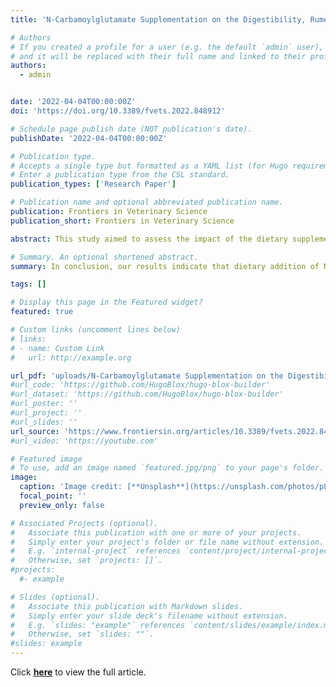 ```yaml
---
title: 'N-Carbamoylglutamate Supplementation on the Digestibility, Rumen Fermentation, Milk Quality, Antioxidant Parameters, and Metabolites of Jersey Cattle in High-Altitude Areas'

# Authors
# If you created a profile for a user (e.g. the default `admin` user), write the username (folder name) here
# and it will be replaced with their full name and linked to their profile.
authors:
  - admin


date: '2022-04-04T00:00:00Z'
doi: 'https://doi.org/10.3389/fvets.2022.848912'

# Schedule page publish date (NOT publication's date).
publishDate: '2022-04-04T00:00:00Z'

# Publication type.
# Accepts a single type but formatted as a YAML list (for Hugo requirements).
# Enter a publication type from the CSL standard.
publication_types: ['Research Paper']

# Publication name and optional abbreviated publication name.
publication: Frontiers in Veterinary Science
publication_short: Frontiers in Veterinary Science

abstract: This study aimed to assess the impact of the dietary supplementation of N-carbamoylglutamate (NCG) on nutrient digestibility, rumen fermentation, milk quality, oxidative stress, and metabolites in the plasma and feces of Jersey cattle under high altitude with the hypoxic condition. A total of 14 healthy lactating Jersey dairy cows with similar body conditions were selected and randomly divided into 2 groups. The control group (CON group, N = 6 replicates) was fed with a conventional complete diet, whereas the experimental group (NCG group, N = 8 replicates) received 20 g/d per head NCG supplementation. The experiment lasted for 60 days, the adaptation period was 12 days, and the formal experiment period was 48 days. Except that the NCG group showed an upward trend in dry matter intake (DMI) (p = 0.09) and the fermentation parameters, the molar proportion of butyric acid tended to decrease (p = 0.08); the two groups had no significant differences (p > 0.05) in nutrients digestibility, plasma immunity, and antioxidant ability. However, compared with the CON group, the milk fat rate and blood oxygen saturation of the NCG group showed an upward trend (p = 0.09). For indexes associated with altitude stress, the contents of thyroxine, transferrin, and endothelin both decreased significantly (p < 0.05) in the NCG group. Meanwhile, heat shock protein (p = 0.07) and aldosterone (p = 0.06) also showed a downward trend. A total of 114 different metabolites were identified from feces and plasma, 42 metabolites were derived from plasma that mainly included 5 kinds of Super Class, and 72 metabolites were derived from feces that mainly included 9 kinds of Super Class. The significantly increased plasma differential metabolites were 2,5-dihydroxybenzoate and salicyluric acid, and the significantly increased fecal differential metabolites were Butenafine (fold change > 2). Pathway analysis showed that after applying NCG as a feed additive, the changes of the Jersey dairy cows mainly focused on amino acid metabolism and lipid metabolism. These results indicated that adding NCG to the diet can prevent the hypoxic stress state of lactating Jersey cows in high-altitude areas and has a tendency to improve milk quality.

# Summary. An optional shortened abstract.
summary: In conclusion, our results indicate that dietary addition of NCG with 20 (g/d/head) can regulate index associated with altitude stress such as thyroxine, transferrin, and endothelin in lactating Jersey cattle at high altitude, and is conducive to the improvement of blood oxygen saturation, thus alleviating the hypoxia stress state of Jersey cattle. The addition of NCG does not affect the nutrient digestion and immunity, but it tends to increase milk fat and affects the rumen fermentation parameters and causes butyric acid to decrease tendency. Analysis of 114 differential metabolites identified from plasma samples and feces samples showed that these changes were mainly reflected in amino acid metabolism and lipid metabolism. These data suggest that NCG is still beneficial to the improvement of physiological state and production performance of Jersey cattle at high-altitude areas, which provide theoretical basis for NCG to prevent altitude sickness and regulate nutritional physiology of dairy cows. However, the additive dosage needs to further consider the impact of environmental factors and interspecies differences.

tags: []

# Display this page in the Featured widget?
featured: true

# Custom links (uncomment lines below)
# links:
# - name: Custom Link
#   url: http://example.org

url_pdf: 'uploads/N-Carbamoylglutamate Supplementation on the Digestibility, Rumen Fermentation, Milk Quality, Antioxidant Parameters, and Metabolites of Jersey Cattle in High-Altitude Areas.pdf'
#url_code: 'https://github.com/HugoBlox/hugo-blox-builder'
#url_dataset: 'https://github.com/HugoBlox/hugo-blox-builder'
#url_poster: ''
#url_project: ''
#url_slides: ''
url_source: 'https://www.frontiersin.org/articles/10.3389/fvets.2022.848912/full'
#url_video: 'https://youtube.com'

# Featured image
# To use, add an image named `featured.jpg/png` to your page's folder.
image:
  caption: 'Image credit: [**Unsplash**](https://unsplash.com/photos/pLCdAaMFLTE)'
  focal_point: ''
  preview_only: false

# Associated Projects (optional).
#   Associate this publication with one or more of your projects.
#   Simply enter your project's folder or file name without extension.
#   E.g. `internal-project` references `content/project/internal-project/index.md`.
#   Otherwise, set `projects: []`.
#projects:
  #- example

# Slides (optional).
#   Associate this publication with Markdown slides.
#   Simply enter your slide deck's filename without extension.
#   E.g. `slides: "example"` references `content/slides/example/index.md`.
#   Otherwise, set `slides: ""`.
#slides: example
---
```


Click [**here**](https://www.frontiersin.org/articles/10.3389/fvets.2022.848912/full) to view the full article.